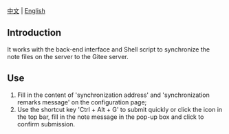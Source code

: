 [中文](./README_zh_CN.md) | [English](./README.md)

## Introduction
It works with the back-end interface and Shell script to synchronize the note files on the server to the Gitee server. 

## Use
1. Fill in the content of 'synchronization address' and 'synchronization remarks message' on the configuration page;
2. Use the shortcut key 'Ctrl + Alt + G' to submit quickly or click the icon in the top bar, fill in the note message in the pop-up box and click to confirm submission.
